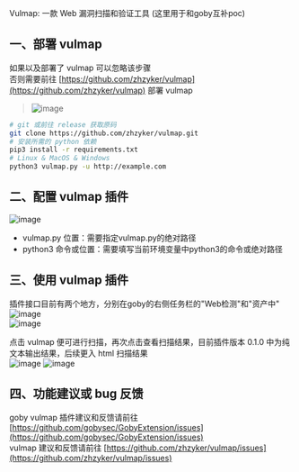 Vulmap: 一款 Web 漏洞扫描和验证工具 (这里用于和goby互补poc)
## 一、部署 vulmap
如果以及部署了 vulmap 可以忽略该步骤  
否则需要前往 [https://github.com/zhzyker/vulmap](https://github.com/zhzyker/vulmap) 部署 vulmap  
> ![image](https://user-images.githubusercontent.com/32918050/109416983-8da43300-79fc-11eb-9acd-bb64a719d427.png)  
> 

```bash
# git 或前往 release 获取原码
git clone https://github.com/zhzyker/vulmap.git
# 安装所需的 python 依赖
pip3 install -r requirements.txt
# Linux & MacOS & Windows
python3 vulmap.py -u http://example.com
```

## 二、配置 vulmap 插件
![image](https://user-images.githubusercontent.com/32918050/109417385-70706400-79fe-11eb-8b4e-017252adf18f.png)  

* vulmap.py 位置：需要指定vulmap.py的绝对路径  
* python3 命令或位置：需要填写当前环境变量中python3的命令或绝对路径  

## 三、使用 vulmap 插件
插件接口目前有两个地方，分别在goby的右侧任务栏的"Web检测"和"资产中"  
![image](https://user-images.githubusercontent.com/32918050/109417336-3010e600-79fe-11eb-9d6f-2b790c2e2c17.png)  
![image](https://user-images.githubusercontent.com/32918050/109417359-4c148780-79fe-11eb-8be7-57181bea7081.png)  

点击 vulmap 便可进行扫描，再次点击查看扫描结果，目前插件版本 0.1.0 中为纯文本输出结果，后续更入 html 扫描结果  
![image](https://user-images.githubusercontent.com/32918050/109417544-12904c00-79ff-11eb-9b8b-980fbe6e5a6f.png)
![image](https://user-images.githubusercontent.com/32918050/109417627-656a0380-79ff-11eb-8dcf-de9c99284f7e.png)

## 四、功能建议或 bug 反馈
goby vulmap 插件建议和反馈请前往 [https://github.com/gobysec/GobyExtension/issues](https://github.com/gobysec/GobyExtension/issues)  
vulmap 建议和反馈请前往 [https://github.com/zhzyker/vulmap/issues](https://github.com/zhzyker/vulmap/issues)  
